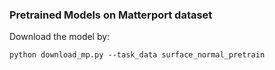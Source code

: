 ### Pretrained Models on Matterport dataset

Download the model by:
```
python download_mp.py --task_data surface_normal_pretrain
```
